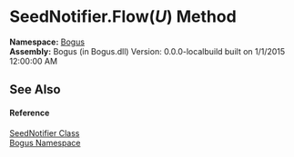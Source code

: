 # SeedNotifier.Flow(*U*) Method 
 

**Namespace:**&nbsp;<a href="N_Bogus">Bogus</a><br />**Assembly:**&nbsp;Bogus (in Bogus.dll) Version: 0.0.0-localbuild built on 1/1/2015 12:00:00 AM

## See Also


#### Reference
<a href="T_Bogus_SeedNotifier">SeedNotifier Class</a><br /><a href="N_Bogus">Bogus Namespace</a><br />